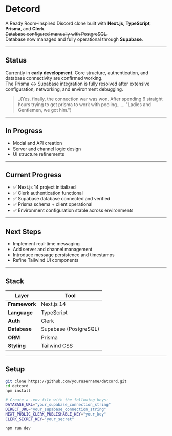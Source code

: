 # Detcord

A Ready Room–inspired Discord clone built with **Next.js**, **TypeScript**, **Prisma**, and **Clerk**.  
~~Database configured manually with PostgreSQL.~~  
Database now managed and fully operational through **Supabase**.

---

## Status
Currently in **early development**. Core structure, authentication, and database connectivity are confirmed working.  
The Prisma ↔ Supabase integration is fully resolved after extensive configuration, networking, and environment debugging.

> _(Yes, finally, the connection war was won. After spending 6 straight hours trying to get prisma to work with pooling...... "Ladies and Gentlemen, we got him.")

---

## In Progress
- Modal and API creation  
- Server and channel logic design  
- UI structure refinements  

---

## Current Progress
- ✅ Next.js 14 project initialized  
- ✅ Clerk authentication functional  
- ✅ Supabase database connected and verified  
- ✅ Prisma schema + client operational  
- ✅ Environment configuration stable across environments  

---

## Next Steps
- Implement real-time messaging  
- Add server and channel management  
- Introduce message persistence and timestamps  
- Refine Tailwind UI components  

---

## Stack
| Layer | Tool |
|-------|------|
| **Framework** | Next.js 14 |
| **Language** | TypeScript |
| **Auth** | Clerk |
| **Database** | Supabase (PostgreSQL) |
| **ORM** | Prisma |
| **Styling** | Tailwind CSS |

---

## Setup

```bash
git clone https://github.com/yourusername/detcord.git
cd detcord
npm install

# Create a .env file with the following keys:
DATABASE_URL="your_supabase_connection_string"
DIRECT_URL="your_supabase_connection_string"
NEXT_PUBLIC_CLERK_PUBLISHABLE_KEY="your_key"
CLERK_SECRET_KEY="your_secret"

npm run dev

